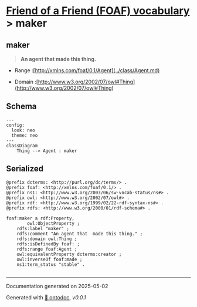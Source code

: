 # [Friend of a Friend (FOAF) vocabulary](../homepage.md) > maker

## maker

> **An agent that  made this thing.**

- Range :[http://xmlns.com/foaf/0.1/Agent](../class/Agent.md)

- Domain :[http://www.w3.org/2002/07/owl#Thing](<http://www.w3.org/2002/07/owl#Thing>)

## Schema

```mermaid
---
config:
  look: neo
  theme: neo
---
classDiagram
    Thing --> Agent : maker
```


## Serialized

```ttl
@prefix dcterms: <http://purl.org/dc/terms/> .
@prefix foaf: <http://xmlns.com/foaf/0.1/> .
@prefix ns1: <http://www.w3.org/2003/06/sw-vocab-status/ns#> .
@prefix owl: <http://www.w3.org/2002/07/owl#> .
@prefix rdf: <http://www.w3.org/1999/02/22-rdf-syntax-ns#> .
@prefix rdfs: <http://www.w3.org/2000/01/rdf-schema#> .

foaf:maker a rdf:Property,
        owl:ObjectProperty ;
    rdfs:label "maker" ;
    rdfs:comment "An agent that  made this thing." ;
    rdfs:domain owl:Thing ;
    rdfs:isDefinedBy foaf: ;
    rdfs:range foaf:Agent ;
    owl:equivalentProperty dcterms:creator ;
    owl:inverseOf foaf:made ;
    ns1:term_status "stable" .


```

---

Documentation generated on 2025-05-02

Generated with [📑 ontodoc](https://github.com/StephaneBranly/ontodoc), *v0.0.1*